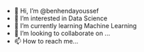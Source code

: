 - 👋 Hi, I’m @benhendayoussef
- 👀 I’m interested in Data Science
- 🌱 I’m currently learning Machine Learning
- 💞️ I’m looking to collaborate on ...
- 📫 How to reach me...

<!---
benhendayoussef/benhendayoussef is a ✨ special ✨ repository because its `README.md` (this file) appears on your GitHub profile.
You can click the Preview link to take a look at your changes.
--->
